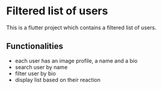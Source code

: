 # Filtered list of users

This is a flutter project which contains a filtered list of users.

## Functionalities

- each user has an image profile, a name and a bio
- search user by name
- filter user by bio
- display list based on their reaction
